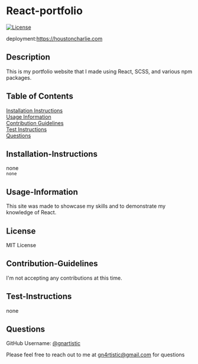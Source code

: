 # React-portfolio
  [![License](https://img.shields.io/badge/License-MIT-yellow.svg)](https://opensource.org/licenses/MIT)
  
  deployment:https://houstoncharlie.com  
  ## Description
  
  This is my portfolio website that I made using React, SCSS, and various npm packages.
  
  ## Table of Contents
  
  [Installation Instructions](#installation-instructions)  
  [Usage Information](#usage-information)  
  [Contribution Guidelines](#contribution-guidelines)  
  [Test Instructions](#test-instructions)  
  [Questions](#questions)  
  
  ## Installation-Instructions
  
  none  
  ```none```
  
  ## Usage-Information
  
  This site was made to showcase my skills and to demonstrate my knowledge of React.  
  
  
  ## License
  
  MIT License
  
  ## Contribution-Guidelines
  
  I'm not accepting any contributions at this time.
  
  ## Test-Instructions
  
  none
  
  ## Questions
  
  GitHub Username: [@gnartistic](https://github.com/gnartistic)  
  
  Please feel free to reach out to me at [gn4rtistic@gmail.com](mailto:gn4rtistic@gmail.com) for questions

